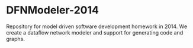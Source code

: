 DFNModeler-2014
===============

Repository for model driven software development homework in 2014. We create a dataflow network modeler and support for generating code and graphs.
